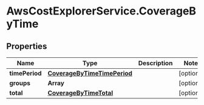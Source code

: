 # AwsCostExplorerService.CoverageByTime

## Properties

Name | Type | Description | Notes
------------ | ------------- | ------------- | -------------
**timePeriod** | [**CoverageByTimeTimePeriod**](CoverageByTimeTimePeriod.md) |  | [optional] 
**groups** | **Array** |  | [optional] 
**total** | [**CoverageByTimeTotal**](CoverageByTimeTotal.md) |  | [optional] 


